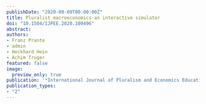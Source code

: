 ```yaml
---
publishDate: "2020-09-09T00:00:00Z"
title: Pluralist macroeconomics-an interactive simulator
doi: "10.1504/IJPEE.2020.109496"
abstract:
authors:
- Franz Prante
- admin
- Heckhard Hein
- Achim Truger
featured: false
image:
  preview_only: true
publication: '*International Journal of Pluralism and Economics Education, 11*(1)'
publication_types:
- "2"
---
```

